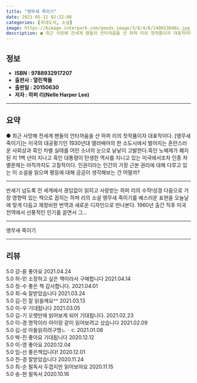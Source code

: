 ```yaml
---
title: "앵무새 죽이기"
date: 2021-05-11 02:22:08
categories: [국내도서, 소설]
image: https://bimage.interpark.com/goods_image/3/8/4/6/240653846s.jpg
description: ● 최근 사망해 전세계 팬들의 안타까움을 산 하퍼 리의 첫작품이자 대표작이다. [앵무새 죽이기]는 미국의 대공황기인 1930년대 앨러배마의 한 소도시에서 벌어지는 혼란스러운 사회상과 흑인 차별 실태를 어린 소녀의 눈으로 낱낱이 고발한다.흑인 노예제가 폐지된 지 1백 년이 지나고 흑인
---
```


## **정보**

- **ISBN : 9788932917207**
- **출판사 : 열린책들**
- **출판일 : 20150630**
- **저자 : 하퍼 리(Nelle Harper Lee)**

------



## **요약**

●  최근 사망해 전세계 팬들의 안타까움을 산 하퍼 리의 첫작품이자 대표작이다. [앵무새 죽이기]는 미국의 대공황기인 1930년대 앨러배마의 한 소도시에서 벌어지는 혼란스러운 사회상과 흑인 차별 실태를 어린 소녀의 눈으로 낱낱이 고발한다.흑인 노예제가 폐지된 지 1백 년이 지나고 흑인 대통령이 탄생한 역사를 지니고 있는 미국에서조차 인종 차별문제는 아직까지도 고질적이다. 인권이라는 인간의 가장 근본 권리에 대해 다루고 있는 이 소설을 읽으며 평등에 대해 곰곰이 생각해보는 건 어떨까?

------

반세기 넘도록 전 세계에서 끊임없이 읽히고 사랑받는 하퍼 리의 수작!성경 다음으로 가장 영향력 있는 책으로 꼽히는 하퍼 리의 소설 앵무새 죽이기를 예스러운 표현을 오늘날에 맞게 다듬고 재정비한 번역과 새로운 디자인으로 만나본다. 1960년 출간 직후 미국 전역에서 선풍적인 인기를 끌면서 그... 

------


앵무새 죽이기 

------


## **리뷰** 

5.0 강-륜 좋아요 2021.04.24 <br/>5.0 허-민 소장하고 싶은 책이라서 구매합니다 2021.04.14 <br/>5.0 정-수 좋은 책 감사합니다. 2021.04.01 <br/>5.0 최-숙 잘받았습니다  2021.03.24 <br/>5.0 김-진 잘 읽을께요^^ 2021.03.13 <br/>5.0 이-우 기대됩니다  2021.03.05 <br/>5.0 김-기 오랫만에 읽어보게 되어 기대됩니다. 2021.02.23 <br/>5.0 이-경 명작이라 아이랑 같이 읽어보려고 샀습니다 2021.02.09 <br/>5.0 김-성 아들읽히려구맹ㄴㆍㄷ 2021.01.08 <br/>5.0 박-진 좋아요 기대됩니다 2020.12.12 <br/>5.0 이-영 좋아요 2020.12.04 <br/>5.0 임-선 좋은책입니다! 2020.12.01 <br/>5.0 전-경 잘받았습니다  2020.11.24 <br/>5.0 최-순 필독서 두껍지만 읽어보아요 2020.11.15 <br/>5.0 송-현 필독서 2020.10.16 <br/>